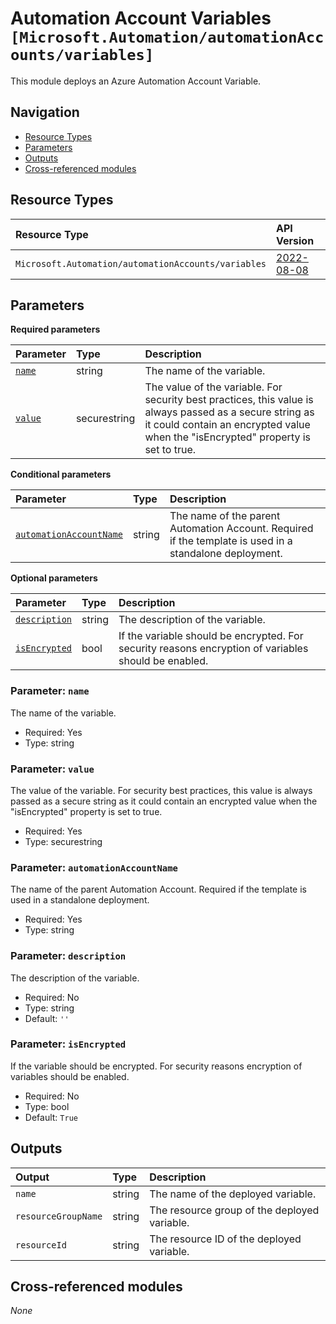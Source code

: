 # Automation Account Variables `[Microsoft.Automation/automationAccounts/variables]`

This module deploys an Azure Automation Account Variable.

## Navigation

- [Resource Types](#Resource-Types)
- [Parameters](#Parameters)
- [Outputs](#Outputs)
- [Cross-referenced modules](#Cross-referenced-modules)

## Resource Types

| Resource Type | API Version |
| :-- | :-- |
| `Microsoft.Automation/automationAccounts/variables` | [2022-08-08](https://learn.microsoft.com/en-us/azure/templates/Microsoft.Automation/2022-08-08/automationAccounts/variables) |

## Parameters

**Required parameters**

| Parameter | Type | Description |
| :-- | :-- | :-- |
| [`name`](#parameter-name) | string | The name of the variable. |
| [`value`](#parameter-value) | securestring | The value of the variable. For security best practices, this value is always passed as a secure string as it could contain an encrypted value when the "isEncrypted" property is set to true. |

**Conditional parameters**

| Parameter | Type | Description |
| :-- | :-- | :-- |
| [`automationAccountName`](#parameter-automationaccountname) | string | The name of the parent Automation Account. Required if the template is used in a standalone deployment. |

**Optional parameters**

| Parameter | Type | Description |
| :-- | :-- | :-- |
| [`description`](#parameter-description) | string | The description of the variable. |
| [`isEncrypted`](#parameter-isencrypted) | bool | If the variable should be encrypted. For security reasons encryption of variables should be enabled. |

### Parameter: `name`

The name of the variable.

- Required: Yes
- Type: string

### Parameter: `value`

The value of the variable. For security best practices, this value is always passed as a secure string as it could contain an encrypted value when the "isEncrypted" property is set to true.

- Required: Yes
- Type: securestring

### Parameter: `automationAccountName`

The name of the parent Automation Account. Required if the template is used in a standalone deployment.

- Required: Yes
- Type: string

### Parameter: `description`

The description of the variable.

- Required: No
- Type: string
- Default: `''`

### Parameter: `isEncrypted`

If the variable should be encrypted. For security reasons encryption of variables should be enabled.

- Required: No
- Type: bool
- Default: `True`


## Outputs

| Output | Type | Description |
| :-- | :-- | :-- |
| `name` | string | The name of the deployed variable. |
| `resourceGroupName` | string | The resource group of the deployed variable. |
| `resourceId` | string | The resource ID of the deployed variable. |

## Cross-referenced modules

_None_

